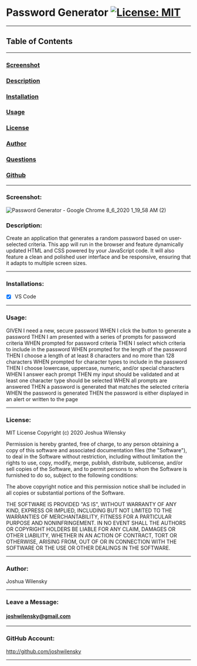 # Password Generator [![License: MIT](https://img.shields.io/badge/License-MIT-yellow.svg)](https://opensource.org/licenses/MIT)

---

## Table of Contents

---

### [Screenshot](#Screenshot)

### [Description](#Description)

### [Installation](#Installation)

### [Usage](#Usage)

### [License](#License)

### [Author](#Author)

### [Questions](#Questions)

### [Github](#Github)

---

### <a name="Screenshot"></a>Screenshot:

![Password Generator - Google Chrome 8_6_2020 1_19_58 AM (2)](https://user-images.githubusercontent.com/66797344/89493920-220a2800-d783-11ea-934f-33c4d8d26fc6.png)

### <a name="Description"></a>Description:

Create an application that generates a random password based on user-selected criteria. This app will run in the browser and feature dynamically updated HTML and CSS powered by your JavaScript code. It will also feature a clean and polished user interface and be responsive, ensuring that it adapts to multiple screen sizes.

---

### <a name="Installations"></a>Installations:

- [x] VS Code

---

### <a name="Usage"></a>Usage:

GIVEN I need a new, secure password
WHEN I click the button to generate a password
THEN I am presented with a series of prompts for password criteria
WHEN prompted for password criteria
THEN I select which criteria to include in the password
WHEN prompted for the length of the password
THEN I choose a length of at least 8 characters and no more than 128 characters
WHEN prompted for character types to include in the password
THEN I choose lowercase, uppercase, numeric, and/or special characters
WHEN I answer each prompt
THEN my input should be validated and at least one character type should be selected
WHEN all prompts are answered
THEN a password is generated that matches the selected criteria
WHEN the password is generated
THEN the password is either displayed in an alert or written to the page

---

### <a name="License"></a>License:

MIT License
Copyright (c) 2020 Joshua Wilensky

Permission is hereby granted, free of charge, to any person obtaining a copy
of this software and associated documentation files (the "Software"), to deal
in the Software without restriction, including without limitation the rights
to use, copy, modify, merge, publish, distribute, sublicense, and/or sell
copies of the Software, and to permit persons to whom the Software is
furnished to do so, subject to the following conditions:

The above copyright notice and this permission notice shall be included in all
copies or substantial portions of the Software.

THE SOFTWARE IS PROVIDED "AS IS", WITHOUT WARRANTY OF ANY KIND, EXPRESS OR
IMPLIED, INCLUDING BUT NOT LIMITED TO THE WARRANTIES OF MERCHANTABILITY,
FITNESS FOR A PARTICULAR PURPOSE AND NONINFRINGEMENT. IN NO EVENT SHALL THE
AUTHORS OR COPYRIGHT HOLDERS BE LIABLE FOR ANY CLAIM, DAMAGES OR OTHER
LIABILITY, WHETHER IN AN ACTION OF CONTRACT, TORT OR OTHERWISE, ARISING FROM,
OUT OF OR IN CONNECTION WITH THE SOFTWARE OR THE USE OR OTHER DEALINGS IN THE
SOFTWARE.

---

### <a name="Author"></a>Author:

Joshua Wilensky

---

### <a name="Questions"></a>Leave a Message:

#### joshwilensky@gmail.com

---

### <a name="Github"></a>GitHub Account:

http://github.com/joshwilensky

---
